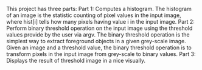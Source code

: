 This project has three parts:
Part 1: Computes a histogram. The histogram of an image is the statistic
counting of pixel values in the input image, where hist[i] tells how many
pixels having value i in the input image.
Part 2: Perform binary threshold operation on the input image using the
threshold values provide by the user via argv. The binary threshold operation
is the simplest way to extract foreground objects in a given grey-scale image.
Given an image and a threshold value, the binary threshold operation is to
transform pixels in the input image from grey-scale to binary values.
Part 3: Displays the result of threshold image in a nice visually.
